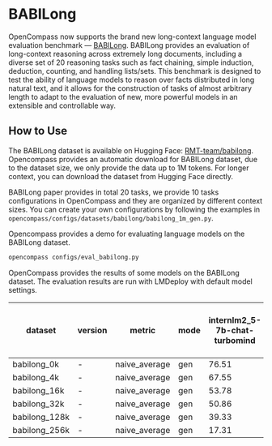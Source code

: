 # BABILong
OpenCompass now supports the brand new long-context language model evaluation benchmark — [BABILong](https://arxiv.org/pdf/2406.10149). BABILong provides an evaluation of long-context reasoning across extremely long documents, including a diverse set of 20 reasoning tasks such as fact chaining, simple induction, deduction, counting, and handling lists/sets. This benchmark is designed to test the ability of language models to reason over facts distributed in long natural text, and it allows for the construction of tasks of almost arbitrary length to adapt to the evaluation of new, more powerful models in an extensible and controllable way.



## How to Use
The BABILong dataset is available on Hugging Face: [RMT-team/babilong](https://huggingface.co/datasets/RMT-team/babilong). Opencompass provides an automatic download for BABILong dataset, due to the dataset size, we only provide the data up to 1M tokens. For longer context, you can download the dataset from Hugging Face directly.

BABILong paper provides in total 20 tasks, we provide 10 tasks configurations in OpenCompass and they are organized by different context sizes. You can create your own configurations by following the examples in `opencompass/configs/datasets/babilong/babilong_1m_gen.py`.

Opencompass provides a demo for evaluating language models on the BABILong dataset.

```bash
opencompass configs/eval_babilong.py
```
OpenCompass provides the results of some models on the BABILong dataset. The evaluation results are run with LMDeploy with default model settings.

| dataset | version | metric | mode | internlm2_5-7b-chat-turbomind | qwen2.5-7b-instruct-turbomind | llama-3_1-8b-instruct-turbomind | ministral-8B-instruct-2410-turbomind |
|----- | ----- | ----- | ----- | ----- | ----- | ----- | -----|
| babilong_0k | - | naive_average | gen | 76.51 | 80.25 | 76.44 | 76.40 |
| babilong_4k | - | naive_average | gen | 67.55 | 70.35 | 67.41 | 67.92 |
| babilong_16k | - | naive_average | gen | 53.78 | 65.83 | 60.26 | 56.58 |
| babilong_32k | - | naive_average | gen | 50.86 | 62.66 | 59.56 | 53.52 |
| babilong_128k | - | naive_average | gen | 39.33 | 27.79 | 52.01 | 3.20 |
| babilong_256k | - | naive_average | gen | 17.31 | 7.30 | 23.35 | 9.50 |